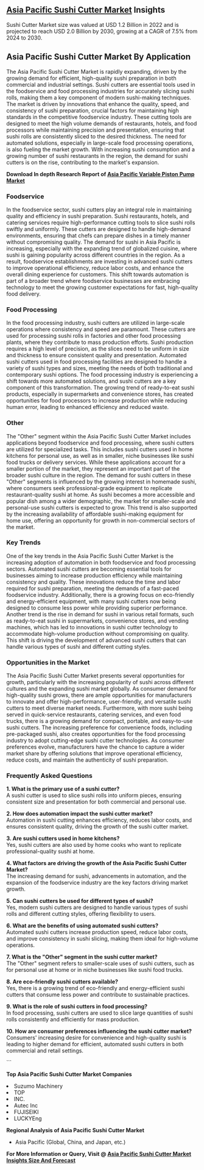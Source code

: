 <h2><a href="https://www.verifiedmarketreports.com/download-sample/?rid=269012&amp;utm_source=Github-Feb&amp;utm_medium=225" target="_blank">Asia Pacific Sushi Cutter Market</a> Insights</h2><p>Sushi Cutter Market size was valued at USD 1.2 Billion in 2022 and is projected to reach USD 2.0 Billion by 2030, growing at a CAGR of 7.5% from 2024 to 2030.</p><p><h2>Asia Pacific Sushi Cutter Market By Application</h2> <p>The Asia Pacific Sushi Cutter Market is rapidly expanding, driven by the growing demand for efficient, high-quality sushi preparation in both commercial and industrial settings. Sushi cutters are essential tools used in the foodservice and food processing industries for accurately slicing sushi rolls, making them a key component of modern sushi-making techniques. The market is driven by innovations that enhance the quality, speed, and consistency of sushi preparation, crucial factors for maintaining high standards in the competitive foodservice industry. These cutting tools are designed to meet the high volume demands of restaurants, hotels, and food processors while maintaining precision and presentation, ensuring that sushi rolls are consistently sliced to the desired thickness. The need for automated solutions, especially in large-scale food processing operations, is also fueling the market growth. With increasing sushi consumption and a growing number of sushi restaurants in the region, the demand for sushi cutters is on the rise, contributing to the market's expansion. <b><p><strong>Download In depth Research Report of <a href="https://www.verifiedmarketreports.com/download-sample/?rid=236118&amp;utm_source=Pulse-Dec&amp;utm_medium=225" target="_blank">Asia Pacific Variable Piston Pump Market</a></strong></p></b></p> <h3>Foodservice</h3> <p>In the foodservice sector, sushi cutters play an integral role in maintaining quality and efficiency in sushi preparation. Sushi restaurants, hotels, and catering services require high-performance cutting tools to slice sushi rolls swiftly and uniformly. These cutters are designed to handle high-demand environments, ensuring that chefs can prepare dishes in a timely manner without compromising quality. The demand for sushi in Asia Pacific is increasing, especially with the expanding trend of globalized cuisine, where sushi is gaining popularity across different countries in the region. As a result, foodservice establishments are investing in advanced sushi cutters to improve operational efficiency, reduce labor costs, and enhance the overall dining experience for customers. This shift towards automation is part of a broader trend where foodservice businesses are embracing technology to meet the growing customer expectations for fast, high-quality food delivery.</p> <h3>Food Processing</h3> <p>In the food processing industry, sushi cutters are utilized in large-scale operations where consistency and speed are paramount. These cutters are used for processing sushi rolls in factories and other food processing plants, where they contribute to mass production efforts. Sushi production requires a high level of precision, as the slices need to be uniform in size and thickness to ensure consistent quality and presentation. Automated sushi cutters used in food processing facilities are designed to handle a variety of sushi types and sizes, meeting the needs of both traditional and contemporary sushi options. The food processing industry is experiencing a shift towards more automated solutions, and sushi cutters are a key component of this transformation. The growing trend of ready-to-eat sushi products, especially in supermarkets and convenience stores, has created opportunities for food processors to increase production while reducing human error, leading to enhanced efficiency and reduced waste.</p> <h3>Other</h3> <p>The "Other" segment within the Asia Pacific Sushi Cutter Market includes applications beyond foodservice and food processing, where sushi cutters are utilized for specialized tasks. This includes sushi cutters used in home kitchens for personal use, as well as in smaller, niche businesses like sushi food trucks or delivery services. While these applications account for a smaller portion of the market, they represent an important part of the broader sushi culture in the region. The demand for sushi cutters in these "Other" segments is influenced by the growing interest in homemade sushi, where consumers seek professional-grade equipment to replicate restaurant-quality sushi at home. As sushi becomes a more accessible and popular dish among a wider demographic, the market for smaller-scale and personal-use sushi cutters is expected to grow. This trend is also supported by the increasing availability of affordable sushi-making equipment for home use, offering an opportunity for growth in non-commercial sectors of the market.</p> <h3>Key Trends</h3> <p>One of the key trends in the Asia Pacific Sushi Cutter Market is the increasing adoption of automation in both foodservice and food processing sectors. Automated sushi cutters are becoming essential tools for businesses aiming to increase production efficiency while maintaining consistency and quality. These innovations reduce the time and labor required for sushi preparation, meeting the demands of a fast-paced foodservice industry. Additionally, there is a growing focus on eco-friendly and energy-efficient equipment, with many sushi cutters now being designed to consume less power while providing superior performance. Another trend is the rise in demand for sushi in various retail formats, such as ready-to-eat sushi in supermarkets, convenience stores, and vending machines, which has led to innovations in sushi cutter technology to accommodate high-volume production without compromising on quality. This shift is driving the development of advanced sushi cutters that can handle various types of sushi and different cutting styles.</p> <h3>Opportunities in the Market</h3> <p>The Asia Pacific Sushi Cutter Market presents several opportunities for growth, particularly with the increasing popularity of sushi across different cultures and the expanding sushi market globally. As consumer demand for high-quality sushi grows, there are ample opportunities for manufacturers to innovate and offer high-performance, user-friendly, and versatile sushi cutters to meet diverse market needs. Furthermore, with more sushi being served in quick-service restaurants, catering services, and even food trucks, there is a growing demand for compact, portable, and easy-to-use sushi cutters. The increasing preference for convenience foods, including pre-packaged sushi, also creates opportunities for the food processing industry to adopt cutting-edge sushi cutter technologies. As consumer preferences evolve, manufacturers have the chance to capture a wider market share by offering solutions that improve operational efficiency, reduce costs, and maintain the authenticity of sushi preparation.</p> <h3>Frequently Asked Questions</h3> <p><b>1. What is the primary use of a sushi cutter?</b><br> A sushi cutter is used to slice sushi rolls into uniform pieces, ensuring consistent size and presentation for both commercial and personal use.</p> <p><b>2. How does automation impact the sushi cutter market?</b><br> Automation in sushi cutting enhances efficiency, reduces labor costs, and ensures consistent quality, driving the growth of the sushi cutter market.</p> <p><b>3. Are sushi cutters used in home kitchens?</b><br> Yes, sushi cutters are also used by home cooks who want to replicate professional-quality sushi at home.</p> <p><b>4. What factors are driving the growth of the Asia Pacific Sushi Cutter Market?</b><br> The increasing demand for sushi, advancements in automation, and the expansion of the foodservice industry are the key factors driving market growth.</p> <p><b>5. Can sushi cutters be used for different types of sushi?</b><br> Yes, modern sushi cutters are designed to handle various types of sushi rolls and different cutting styles, offering flexibility to users.</p> <p><b>6. What are the benefits of using automated sushi cutters?</b><br> Automated sushi cutters increase production speed, reduce labor costs, and improve consistency in sushi slicing, making them ideal for high-volume operations.</p> <p><b>7. What is the "Other" segment in the sushi cutter market?</b><br> The "Other" segment refers to smaller-scale uses of sushi cutters, such as for personal use at home or in niche businesses like sushi food trucks.</p> <p><b>8. Are eco-friendly sushi cutters available?</b><br> Yes, there is a growing trend of eco-friendly and energy-efficient sushi cutters that consume less power and contribute to sustainable practices.</p> <p><b>9. What is the role of sushi cutters in food processing?</b><br> In food processing, sushi cutters are used to slice large quantities of sushi rolls consistently and efficiently for mass production.</p> <p><b>10. How are consumer preferences influencing the sushi cutter market?</b><br> Consumers' increasing desire for convenience and high-quality sushi is leading to higher demand for efficient, automated sushi cutters in both commercial and retail settings.</p> ```</p><p><strong>Top Asia Pacific Sushi Cutter Market Companies</strong></p><div data-test-id=""><p><li>Suzumo Machinery</li><li> TOP</li><li>INC.</li><li> Autec Inc</li><li> FUJISEIKI</li><li> LUCKYEng</li></p><div><strong>Regional Analysis of&nbsp;Asia Pacific Sushi Cutter Market</strong></div><ul><li dir="ltr"><p dir="ltr">Asia Pacific (Global, China, and Japan, etc.)</p></li></ul><p><strong>For More Information or Query, Visit @&nbsp;</strong><strong><a href="https://www.verifiedmarketreports.com/product/sushi-cutter-market/?utm_source=Github-Feb&amp;utm_medium=225" target="_blank">Asia Pacific Sushi Cutter Market Insights Size And Forecast</a></strong></p></div><h2>&nbsp;</h2><div data-test-id="">&nbsp;</div>

